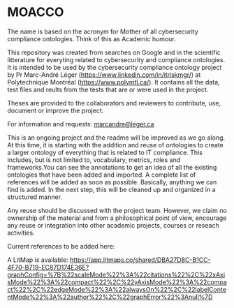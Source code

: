 # MOACCO
The name is based on the acronym for Mother of all cybersecurity compliance ontologies. Think of this as Academic humour.

This repository was created from searches on Google and in the scientific litterature for everyting related to cybersecurity and compliance ontologies. It is intended to be used by the cybersecurity compliance ontology project by Pr Marc-André Léger (https://www.linkedin.com/in/itriskmgr/) at Polytechnique Montréal (https://www.polymtl.ca/). It contains all the data, test files and reults from the tests that are or were used in the project.

Theses are provided to the collaborators and reviewers to contribute, use, document or improve the project.

For information and requests: marcandre@leger.ca

This is an ongoing project and the readme will be improved as we go along. At this time, it is starting with the addition and reuse of ontologies to create a larger ontology of everything that is related to IT compliance. This includes, but is not limited to, vocabulary, metrics, roles and frameworks.You can see the annotations to get an idea of all the existing ontologies that have been added and imported. A complete list of references will be added as soon as possible. Basically, anything we can find is added. In the next step, this will be cleaned up and organized in a structured manner. 

Any reuse should be discussed with the project team. However, we claim no ownership of the material and from a philosophical point of view, encourage any reuse or integration into other academic projects, courses or reseach activities.

Current references to be added here: 

A LitMap is available: https://app.litmaps.co/shared/DBA27D8C-B1CC-4F70-B719-EC87D174E36E?graphConfig=%7B%22scaleMode%22%3A%22citations%22%2C%22xAxisMode%22%3A%22compact%22%2C%22yAxisMode%22%3A%22compact%22%2C%22edgeMode%22%3A%22alwaysOn%22%2C%22labelContentMode%22%3A%22author%22%2C%22graphError%22%3Anull%7D

